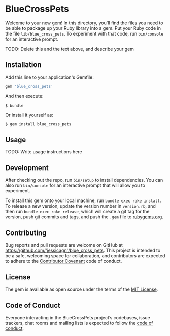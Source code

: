 # BlueCrossPets

Welcome to your new gem! In this directory, you'll find the files you need to be able to package up your Ruby library into a gem. Put your Ruby code in the file `lib/blue_cross_pets`. To experiment with that code, run `bin/console` for an interactive prompt.

TODO: Delete this and the text above, and describe your gem

## Installation

Add this line to your application's Gemfile:

```ruby
gem 'blue_cross_pets'
```

And then execute:

    $ bundle

Or install it yourself as:

    $ gem install blue_cross_pets

## Usage

TODO: Write usage instructions here

## Development

After checking out the repo, run `bin/setup` to install dependencies. You can also run `bin/console` for an interactive prompt that will allow you to experiment.

To install this gem onto your local machine, run `bundle exec rake install`. To release a new version, update the version number in `version.rb`, and then run `bundle exec rake release`, which will create a git tag for the version, push git commits and tags, and push the `.gem` file to [rubygems.org](https://rubygems.org).

## Contributing

Bug reports and pull requests are welcome on GitHub at https://github.com/'jessicagn'/blue_cross_pets. This project is intended to be a safe, welcoming space for collaboration, and contributors are expected to adhere to the [Contributor Covenant](http://contributor-covenant.org) code of conduct.

## License

The gem is available as open source under the terms of the [MIT License](https://opensource.org/licenses/MIT).

## Code of Conduct

Everyone interacting in the BlueCrossPets project’s codebases, issue trackers, chat rooms and mailing lists is expected to follow the [code of conduct](https://github.com/'jessicagn'/blue_cross_pets/blob/master/CODE_OF_CONDUCT.md).
